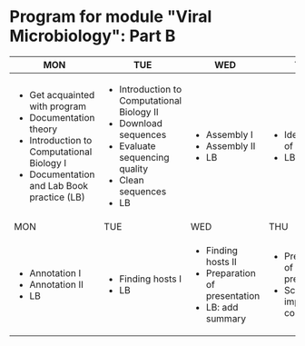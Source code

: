 # Program for module "Viral Microbiology": Part B


| MON | TUE | WED | THU | FRI |
| -------- | --------  | --------- | --------- | --------- |
| <ul><li>Get acquainted with program</li><li>Documentation theory</li><li>Introduction to Computational Biology I</li><li>Documentation and Lab Book practice (LB)</li></ul> | <ul><li>Introduction to Computational Biology II</li><li>Download sequences</li><li>Evaluate sequencing quality</li><li>Clean sequences</li><li>LB</li></ul> | <ul><li>Assembly I</li><li>Assembly II</li><li>LB</li></ul> | <ul><li>Identification of phages I</li><li>LB</li></ul> | <ul><li>Identification of phages II</li><li>LB</li></ul> |
| MON | TUE | WED | THU | FRI |
| <ul><li>Annotation I</li><li>Annotation II</li><li>LB</li></ul> | <ul><li>Finding hosts I</li><li>LB</li></ul> | <ul><li>Finding hosts II</li><li>Preparation of presentation</li><li>LB: add summary</li></ul> | <ul><li>Preparation of presentation</li><li>Scripts: improve on comments</li></ul> | <ul><li>Final presentation</li><li>Delivery of lab book and scripts</li></ul> |
